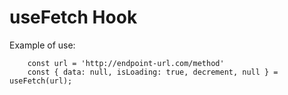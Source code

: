 # useFetch Hook

Example of use:

```
    const url = 'http://endpoint-url.com/method'
    const { data: null, isLoading: true, decrement, null } = useFetch(url);
```